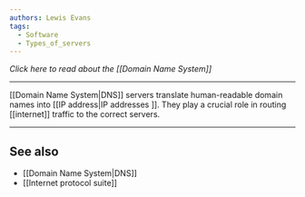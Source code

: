 ```yaml
---
authors: Lewis Evans
tags:
  - Software
  - Types_of_servers
---
```

*Click here to read about the [[Domain Name System]]*
___
[[Domain Name System|DNS]] servers translate human-readable domain names into [[IP address|IP addresses ]]. They play a crucial role in routing [[internet]] traffic to the correct servers.

___
## See also
- [[Domain Name System|DNS]]
- [[Internet protocol suite]]